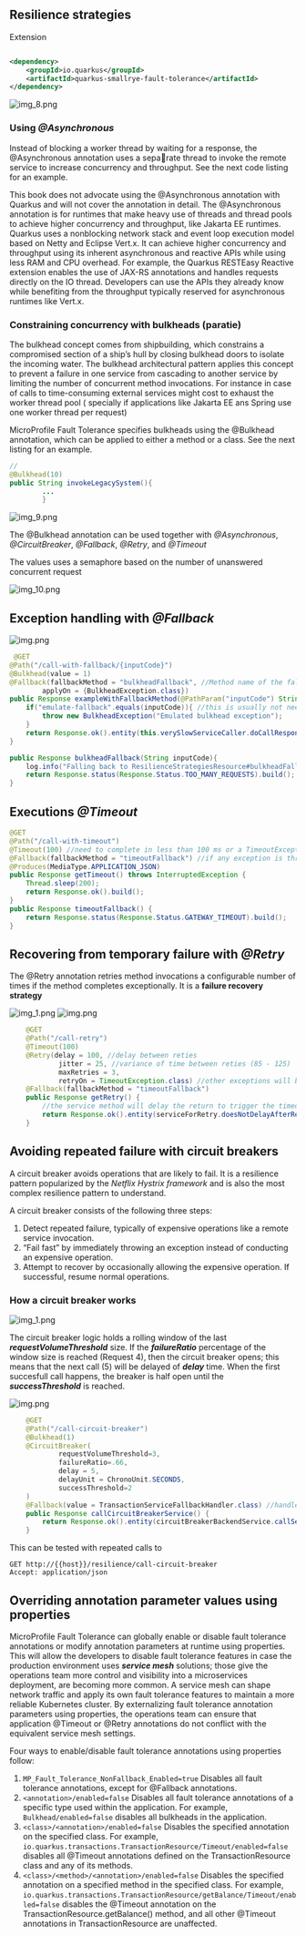 ## Resilience strategies

Extension

```xml

<dependency>
    <groupId>io.quarkus</groupId>
    <artifactId>quarkus-smallrye-fault-tolerance</artifactId>
</dependency>
```

![img_8.png](imgs/img_8.png)

### Using _@Asynchronous_

Instead of blocking a worker thread by waiting for a response, the @Asynchronous annotation uses a separate thread to
invoke the remote service to increase concurrency and throughput. See
the next code listing for an example.

This book does not advocate using the @Asynchronous annotation with Quarkus and
will not cover the annotation in detail. The @Asynchronous annotation is for runtimes
that make heavy use of threads and thread pools to achieve higher concurrency and
throughput, like Jakarta EE runtimes. Quarkus uses a nonblocking network stack and
event loop execution model based on Netty and Eclipse Vert.x. It can achieve higher
concurrency and throughput using its inherent asynchronous and reactive APIs while
using less RAM and CPU overhead.
For example, the Quarkus RESTEasy Reactive extension enables the use of JAX-RS
annotations and handles requests directly on the IO thread. Developers can use the
APIs they already know while benefiting from the throughput typically reserved for
asynchronous runtimes like Vert.x.

### Constraining concurrency with bulkheads (paratie)

The bulkhead concept comes from shipbuilding, which constrains a compromised section of a ship’s hull by closing
bulkhead doors to isolate the incoming water.
The bulkhead architectural pattern applies this concept to prevent a failure in one service from cascading to another
service by limiting the number of concurrent method invocations.
For instance in case of calls to time-consuming external services might cost to exhaust the worker thread pool (
specially if applications like Jakarta EE ans Spring use one worker thread per request)

MicroProfile Fault Tolerance specifies bulkheads using the @Bulkhead annotation, which can be applied to either a method
or a class. See the next listing for an
example.

```java
//
@Bulkhead(10)
public String invokeLegacySystem(){
        ...
        }
```

![img_9.png](imgs/img_9.png)

The @Bulkhead annotation can be used together with _@Asynchronous_, _@CircuitBreaker_, _@Fallback_, _@Retry_, and
_@Timeout_

The values uses a semaphore based on the number of unanswered concurrent request

![img_10.png](imgs/img_10.png)

## Exception handling with _@Fallback_

![img.png](imgs/img11.png)

```java
 @GET
@Path("/call-with-fallback/{inputCode}")
@Bulkhead(value = 1)
@Fallback(fallbackMethod = "bulkheadFallback", //Method name of the fallback impl with the same signature as the resource method
        applyOn = {BulkheadException.class})
public Response exampleWithFallbackMethod(@PathParam("inputCode") String inputCode) {
    if("emulate-fallback".equals(inputCode)){ //this is usually not needed
        throw new BulkheadException("Emulated bulkhead exception");
    }
    return Response.ok().entity(this.verySlowServiceCaller.doCallResponseAfter10Sec()).build();
}

public Response bulkheadFallback(String inputCode){
    log.info("Falling back to ResilienceStrategiesResource#bulkheadFallback()");
    return Response.status(Response.Status.TOO_MANY_REQUESTS).build();
}
```

## Executions _@Timeout_

```java
@GET
@Path("/call-with-timeout")
@Timeout(100) //need to complete in less than 100 ms or a TimeoutException will be thrown
@Fallback(fallbackMethod = "timeoutFallback") //if any exception is thrown
@Produces(MediaType.APPLICATION_JSON)
public Response getTimeout() throws InterruptedException {
    Thread.sleep(200);
    return Response.ok().build();
}
public Response timeoutFallback() {
    return Response.status(Response.Status.GATEWAY_TIMEOUT).build();
}
```

## Recovering from temporary failure with _@Retry_

The @Retry annotation retries method invocations a configurable number of
times if the method completes exceptionally. It is a **failure recovery strategy**

![img_1.png](imgs/img_12.png)
![img.png](imgs/img13.png)

```java
    @GET
    @Path("/call-retry")
    @Timeout(100)
    @Retry(delay = 100, //delay between reties
            jitter = 25, //variance of time between reties (85 - 125)
            maxRetries = 3,
            retryOn = TimeoutException.class) //other exceptions will be handled normally
    @Fallback(fallbackMethod = "timeoutFallback")
    public Response getRetry() {
        //the service method will delay the return to trigger the timeout for 2 times only
        return Response.ok().entity(serviceForRetry.doesNotDelayAfterRepeatedCalls()).build();
    }
```

## Avoiding repeated failure with circuit breakers

A circuit breaker avoids operations that are likely to fail. 
It is a resilience pattern popularized by the _Netflix Hystrix framework_ and is also the most complex resilience pattern to understand. 

A circuit breaker consists of the following three steps:
1. Detect repeated failure, typically of expensive operations like a remote service
invocation.
1. “Fail fast” by immediately throwing an exception instead of conducting an expensive operation.
3. Attempt to recover by occasionally allowing the expensive operation. If successful, resume normal operations.

### How a circuit breaker works

![img_1.png](imgs/img_14.png)

The circuit breaker logic holds a rolling window of the last _**requestVolumeThreshold**_ size.
If the _**failureRatio**_ percentage of the window size is reached (Request 4), then the circuit breaker opens;
this means that the next call (5) will be delayed of _**delay**_ time. When the first succesfull call happens, 
the breaker is half open until the _**successThreshold**_ is reached.

![img.png](imgs/img_15.png)

```java
    @GET
    @Path("/call-circuit-breaker")
    @Bulkhead(1)
    @CircuitBreaker(
            requestVolumeThreshold=3,
            failureRatio=.66,
            delay = 5,
            delayUnit = ChronoUnit.SECONDS,
            successThreshold=2
    )
    @Fallback(value = TransactionServiceFallbackHandler.class) //handler class to support multiple type of exceptions
    public Response callCircuitBreakerService() {
        return Response.ok().entity(circuitBreakerBackendService.callService()).build();
    }
```


This can be tested with repeated calls to 

```httpclient
GET http://{{host}}/resilience/call-circuit-breaker
Accept: application/json
```

## Overriding annotation parameter values using properties

MicroProfile Fault Tolerance can globally enable or disable fault tolerance annotations or modify annotation parameters at runtime using properties.
This will allow the developers to disable fault tolerance features in case the production environment uses _**service mesh**_ solutions;
those give the operations team more control and visibility into a microservices deployment, are becoming more common. 
A service mesh can shape network traffic and apply its own fault tolerance features to maintain a more reliable Kubernetes cluster. By externalizing fault tolerance annotation parameters using
properties, the operations team can ensure that application @Timeout or @Retry annotations do not conflict with the equivalent service mesh settings.

Four ways to enable/disable fault tolerance annotations using properties follow:
1. `MP_Fault_Tolerance_NonFallback_Enabled=true` Disables all fault tolerance annotations, except for @Fallback annotations.
1. `<annotation>/enabled=false` Disables all fault tolerance annotations of a specific type used within the application. 
   For example, `Bulkhead/enabled=false` disables all bulkheads in the application.
1. `<class>/<annotation>/enabled=false` Disables the specified annotation on the specified class. For example, `io.quarkus.transactions.TransactionResource/Timeout/enabled=false` disables all @Timeout annotations defined
on the TransactionResource class and any of its methods. 
1. `<class>/<method>/<annotation>/enabled=false` Disables the specified annotation on a specified method in the specified class. For example, 
   `io.quarkus.transactions.TransactionResource/getBalance/Timeout/enabled=false` disables the @Timeout annotation on the TransactionResource.getBalance() method, and all other @Timeout annotations in TransactionResource are unaffected.

